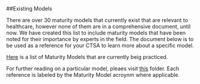 ##Existing Models

There are over 30 maturity models that currently exist that are relevant to healthcare, however none of them are in a comprehensive document, until now. We have created this list to include maturity models that have been noted for their importance by experts in the field. The document below is to be used as a reference for your CTSA to learn more about a specific model. 

[Here](https://docs.google.com/document/d/1Zj1owDXyIQOijKCeOWUwEZWvjZ4Ka89SMIBMgKFtnmQ) is a list of Maturity Models that are currently beig practiced.

For further reading on a particular model, pleaes visit [this](https://drive.google.com/drive/u/0/folders/1DSD_NYqBRJeim05EEbjbPeQnBRdk7rjp) folder. Each reference is labeled by the Maturity Model acroynm where applicable.
